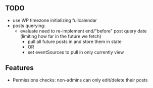 TODO
---
- use WP timezone initializing fullcalendar
- posts querying:
  - evaluate need to re-implement end/"before" post query date (limiting how far in the future we fetch)
	- pull all future posts in and store them in state
	- OR
	- set eventSources to pull in only currently view

Features
---
- Permissions checks: non-admins can only edit/delete their posts